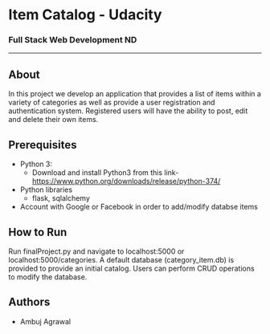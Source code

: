 # Item Catalog - Udacity
### Full Stack Web Development ND
_______________________
## About

In this project we develop an application that provides a list of items within a variety of categories as well as provide a user registration and authentication system. Registered users will have the ability to post, edit and delete their own items.

## Prerequisites
* Python 3:
  + Download and install Python3 from this link-https://www.python.org/downloads/release/python-374/
* Python libraries
  + flask, sqlalchemy
* Account with Google or Facebook in order to add/modify databse items

## How to Run
Run finalProject.py and navigate to localhost:5000 or localhost:5000/categories. A default database (category_item.db) is provided to provide an initial catalog. Users can perform CRUD operations to modify the database.

## Authors
* Ambuj Agrawal




